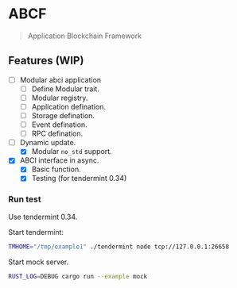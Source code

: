 # ABCF

> Application Blockchain Framework

## Features (WIP)

- [ ] Modular abci application
  - [ ] Define Modular trait.
  - [ ] Modular registry.
  - [ ] Application defination.
  - [ ] Storage defination.
  - [ ] Event defination.
  - [ ] RPC defination.
- [ ] Dynamic update.
  - [X] Modular `no_std` support.
- [X] ABCI interface in async.
  - [X] Basic function.
  - [X] Testing (for tendermint 0.34)

### Run test

Use tendermint 0.34.

Start tendermint:

``` bash
TMHOME="/tmp/example1" ./tendermint node tcp://127.0.0.1:26658
```

Start mock server.

``` bash
RUST_LOG=DEBUG cargo run --example mock
```

